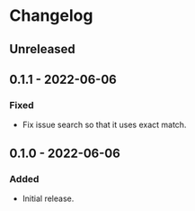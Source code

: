 # Changelog

## Unreleased

## 0.1.1 - 2022-06-06

### Fixed

- Fix issue search so that it uses exact match.

## 0.1.0 - 2022-06-06

### Added

- Initial release.
